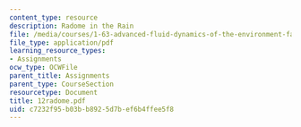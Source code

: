 ```yaml
---
content_type: resource
description: Radome in the Rain
file: /media/courses/1-63-advanced-fluid-dynamics-of-the-environment-fall-2002/c7232f95b03bb8925d7bef6b4ffee5f8_12radome.pdf
file_type: application/pdf
learning_resource_types:
- Assignments
ocw_type: OCWFile
parent_title: Assignments
parent_type: CourseSection
resourcetype: Document
title: 12radome.pdf
uid: c7232f95-b03b-b892-5d7b-ef6b4ffee5f8
---
```

